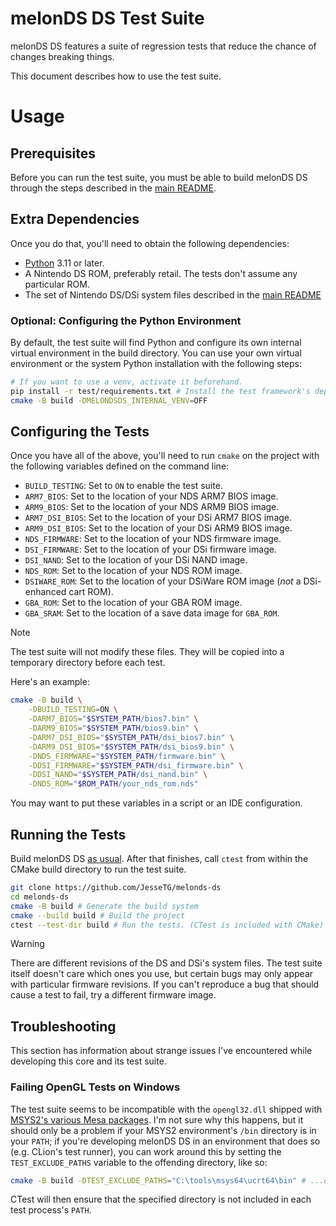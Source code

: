# melonDS DS Test Suite

melonDS DS features a suite of regression tests
that reduce the chance of changes breaking things.

This document describes how to use the test suite.

# Usage

## Prerequisites

Before you can run the test suite,
you must be able to build melonDS DS
through the steps described in the [main README](../README.md#building).

## Extra Dependencies

Once you do that, you'll need to obtain the following dependencies:

- [Python][python] 3.11 or later.
- A Nintendo DS ROM, preferably retail.
  The tests don't assume any particular ROM.
- The set of Nintendo DS/DSi system files described in the [main README](../README.md#installing-nintendo-ds-bios)

### Optional: Configuring the Python Environment

By default, the test suite will find Python
and configure its own internal virtual environment in the build directory.
You can use your own virtual environment or the system Python installation with the following steps:

```bash
# If you want to use a venv, activate it beforehand.
pip install -r test/requirements.txt # Install the test framework's dependencies
cmake -B build -DMELONDSDS_INTERNAL_VENV=OFF
```

## Configuring the Tests

Once you have all of the above,
you'll need to run `cmake` on the project
with the following variables defined on the command line:

- `BUILD_TESTING`: Set to `ON` to enable the test suite.
- `ARM7_BIOS`: Set to the location of your NDS ARM7 BIOS image.
- `ARM9_BIOS`: Set to the location of your NDS ARM9 BIOS image.
- `ARM7_DSI_BIOS`: Set to the location of your DSi ARM7 BIOS image.
- `ARM9_DSI_BIOS`: Set to the location of your DSi ARM9 BIOS image.
- `NDS_FIRMWARE`: Set to the location of your NDS firmware image.
- `DSI_FIRMWARE`: Set to the location of your DSi firmware image.
- `DSI_NAND`: Set to the location of your DSi NAND image.
- `NDS_ROM`: Set to the location of your NDS ROM image.
- `DSIWARE_ROM`: Set to the location of your DSiWare ROM image
   (_not_ a DSi-enhanced cart ROM).
- `GBA_ROM`: Set to the location of your GBA ROM image.
- `GBA_SRAM`: Set to the location of a save data image for `GBA_ROM`.

> [!NOTE]
> The test suite will not modify these files.
> They will be copied into a temporary directory before each test.

Here's an example:

```bash
cmake -B build \
    -DBUILD_TESTING=ON \
    -DARM7_BIOS="$SYSTEM_PATH/bios7.bin" \
    -DARM9_BIOS="$SYSTEM_PATH/bios9.bin" \
    -DARM7_DSI_BIOS="$SYSTEM_PATH/dsi_bios7.bin" \
    -DARM9_DSI_BIOS="$SYSTEM_PATH/dsi_bios9.bin" \
    -DNDS_FIRMWARE="$SYSTEM_PATH/firmware.bin" \
    -DDSI_FIRMWARE="$SYSTEM_PATH/dsi_firmware.bin" \
    -DDSI_NAND="$SYSTEM_PATH/dsi_nand.bin" \
    -DNDS_ROM="$ROM_PATH/your_nds_rom.nds"
```

You may want to put these variables in a script or an IDE configuration.

## Running the Tests

Build melonDS DS [as usual](../README.md#compilation).
After that finishes, call `ctest` from within the CMake build directory
to run the test suite.

```bash
git clone https://github.com/JesseTG/melonds-ds
cd melonds-ds
cmake -B build # Generate the build system
cmake --build build # Build the project
ctest --test-dir build # Run the tests. (CTest is included with CMake)
```

> [!WARNING]
> There are different revisions of the DS and DSi's system files.
> The test suite itself doesn't care which ones you use,
> but certain bugs may only appear with particular firmware revisions.
> If you can't reproduce a bug that should cause a test to fail,
> try a different firmware image.

## Troubleshooting

This section has information about strange issues I've encountered
while developing this core and its test suite.

### Failing OpenGL Tests on Windows

The test suite seems to be incompatible with the `opengl32.dll`
shipped with [MSYS2's various Mesa packages](https://packages.msys2.org/base/mingw-w64-mesa).
I'm not sure why this happens, but it should only be a problem
if your MSYS2 environment's `/bin` directory is in your `PATH`;
if you're developing melonDS DS in an environment that does so (e.g. CLion's test runner),
you can work around this by setting the `TEST_EXCLUDE_PATHS` variable
to the offending directory, like so:

```bash
cmake -B build -DTEST_EXCLUDE_PATHS="C:\tools\msys64\ucrt64\bin" # ...other variables...
```

CTest will then ensure that the specified directory
is not included in each test process's `PATH`.

[python]: https://www.python.org